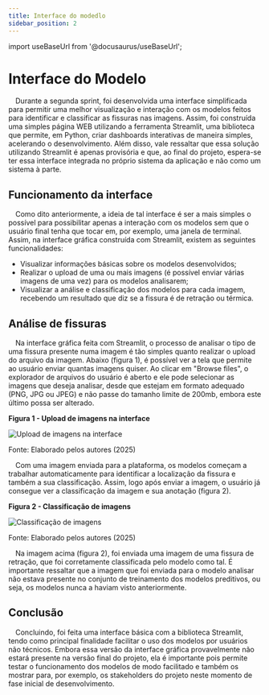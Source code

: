 ```yaml
---
title: Interface do modedlo
sidebar_position: 2
---
```


import useBaseUrl from '@docusaurus/useBaseUrl';

# Interface do Modelo
&emsp;Durante a segunda sprint, foi desenvolvida uma interface simplificada para permitir uma melhor visualização e interação com os modelos feitos para identificar e classificar as fissuras nas imagens. Assim, foi construída uma simples página WEB utilizando a ferramenta Streamlit, uma biblioteca que permite, em Python, criar dashboards interativas de maneira simples, acelerando o desenvolvimento. Além disso, vale ressaltar que essa solução utilizando Streamlit é apenas provisória e que, ao final do projeto, espera-se ter essa interface integrada no próprio sistema da aplicação e não como um sistema à parte. 

## Funcionamento da interface
&emsp;Como dito anteriormente, a ideia de tal interface é ser a mais simples o possível para possibilitar apenas a interação com os modelos sem que o usuário final tenha que tocar em, por exemplo, uma janela de terminal. Assim, na interface gráfica construída com Streamlit, existem as seguintes funcionalidades:
* Visualizar informações básicas sobre os modelos desenvolvidos;
* Realizar o upload de uma ou mais imagens (é possível enviar várias imagens de uma vez) para os modelos analisarem;
* Visualizar a análise e classificação dos modelos para cada imagem, recebendo um resultado que diz se a fissura é de retração ou térmica. 

## Análise de fissuras
&emsp;Na interface gráfica feita com Streamlit, o processo de analisar o tipo de uma fissura presente numa imagem é tão simples quanto realizar o upload do arquivo da imagem. Abaixo (figura 1), é possível ver a tela que permite ao usuário enviar quantas imagens quiser. Ao clicar em "Browse files", o explorador de arquivos do usuário é aberto e ele pode selecionar as imagens que deseja analisar, desde que estejam em formato adequado (PNG, JPG ou JPEG) e não passe do tamanho limite de 200mb, embora este último possa ser alterado. 

<div style={{ textAlign: 'center' }}>
  <p><strong>Figura 1 - Upload de imagens na interface</strong></p>
  <img 
    src={useBaseUrl('/img/upload_streamlit.jpeg')} 
    alt="Upload de imagens na interface" 
    title="Upload de imagens na interface" 
    style={{ maxWidth: '100%', height: 'auto' }}
  />
  <p>Fonte: Elaborado pelos autores (2025)</p>
</div>

&emsp;Com uma imagem enviada para a plataforma, os modelos começam a trabalhar automaticamente para identificar a localização da fissura e também a sua classificação. Assim, logo após enviar a imagem, o usuário já consegue ver a classificação da imagem e sua anotação (figura 2).

<div style={{ textAlign: 'center' }}>
  <p><strong>Figura 2 - Classificação de imagens</strong></p>
  <img 
    src={useBaseUrl('/img/imagem_classificada.png')} 
    alt="Classificação de imagens" 
    title="Classificação de imagens" 
    style={{ maxWidth: '100%', height: 'auto' }}
  />
  <p>Fonte: Elaborado pelos autores (2025)</p>
</div>

&emsp;Na imagem acima (figura 2), foi enviada uma imagem de uma fissura de retração, que foi corretamente classificada pelo modelo como tal. É importante ressaltar que a imagem que foi enviada para o modelo analisar não estava presente no conjunto de treinamento dos modelos preditivos, ou seja, os modelos nunca a haviam visto anteriormente. 

## Conclusão
&emsp;Concluindo, foi feita uma interface básica com a biblioteca Streamlit, tendo como principal finalidade facilitar o uso dos modelos por usuários não técnicos. Embora essa versão da interface gráfica provavelmente não estará presente na versão final do projeto, ela é importante pois permite testar o funcionamento dos modelos de modo facilitado e também os mostrar para, por exemplo, os stakeholders do projeto neste momento de fase inicial de desenvolvimento.